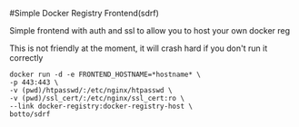 #Simple Docker Registry Frontend(sdrf)

Simple frontend with auth and ssl to allow you to host your own docker reg


This is not friendly at the moment, it will crash hard if you don't run it correctly


`docker run -d -e FRONTEND_HOSTNAME=*hostname* \`  
  `-p 443:443 \`  
  `-v (pwd)/htpasswd/:/etc/nginx/htpasswd \`  
  `-v (pwd)/ssl_cert/:/etc/nginx/ssl_cert:ro \`  
  `--link docker-registry:docker-registry-host \`  
  `botto/sdrf`
